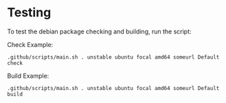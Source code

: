 # Testing

To test the debian package checking and building, run the script:

Check Example:

```console
.github/scripts/main.sh . unstable ubuntu focal amd64 someurl Default check 
```

Build Example:

```console
.github/scripts/main.sh . unstable ubuntu focal amd64 someurl Default build 
```